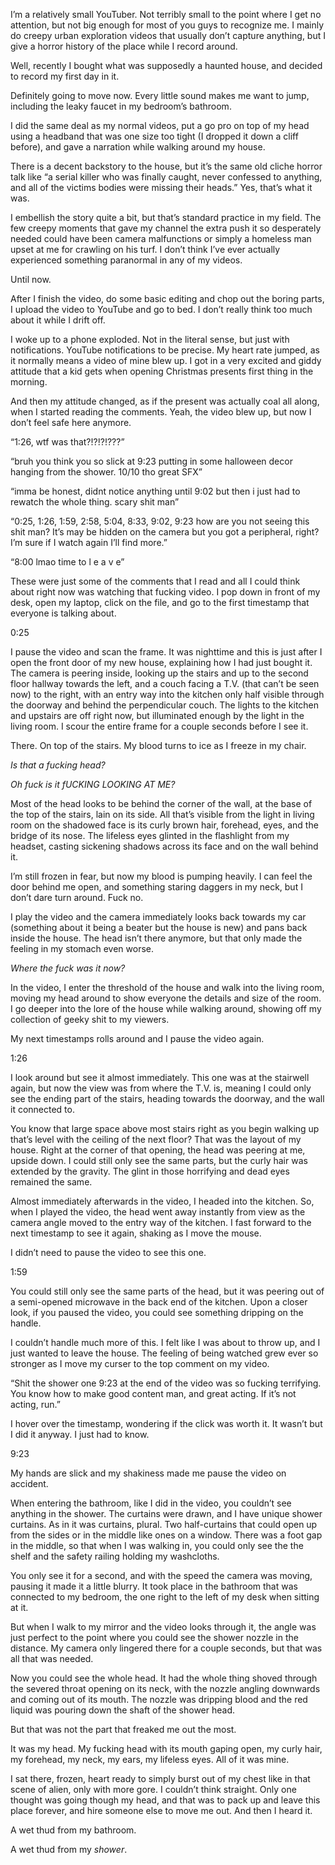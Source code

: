  I’m a relatively small YouTuber. Not terribly small to the point where I get no attention, but not big enough for most of you guys to recognize me. I mainly do creepy urban exploration videos that usually don’t capture anything, but I give a horror history of the place while I record around.

Well, recently I bought what was supposedly a haunted house, and decided to record my first day in it.

Definitely going to move now. Every little sound makes me want to jump, including the leaky faucet in my bedroom’s bathroom.

I did the same deal as my normal videos, put a go pro on top of my head using a headband that was one size too tight (I dropped it down a cliff before), and gave a narration while walking around my house. 

There is a decent backstory to the house, but it’s the same old cliche horror talk like “a serial killer who was finally caught, never confessed to anything, and all of the victims bodies were missing their heads.” Yes, that’s what it was.

I embellish the story quite a bit, but that’s standard practice in my field. The few creepy moments that gave my channel the extra push it so desperately needed could have been camera malfunctions or simply a homeless man upset at me for crawling on his turf. I don’t think I’ve ever actually experienced something paranormal in any of my videos.

Until now.

After I finish the video, do some basic editing and chop out the boring parts, I upload the video to YouTube and go to bed. I don’t really think too much about it while I drift off.

I woke up to a phone exploded. Not in the literal sense, but just with notifications. YouTube notifications to be precise. My heart rate jumped, as it normally means a video of mine blew up. I got in a very excited and giddy attitude that a kid gets when opening Christmas presents first thing in the morning.

And then my attitude changed, as if the present was actually coal all along, when I started reading the comments. Yeah, the video blew up, but now I don’t feel safe here anymore.

“1:26, wtf was that?!?!?!???”

“bruh you think you so slick at 9:23 putting in some halloween decor hanging from the shower. 10/10 tho great SFX”

“imma be honest, didnt notice anything until 9:02 but then i just had to rewatch the whole thing. scary shit man”

“0:25, 1:26, 1:59, 2:58, 5:04, 8:33, 9:02, 9:23 how are you not seeing this shit man? It’s may be hidden on the camera but you got a peripheral, right? I’m sure if I watch again I’ll find more.”

“8:00 lmao time to l e a v e”

These were just some of the comments that I read and all I could think about right now was watching that fucking video. I pop down in front of my desk, open my laptop, click on the file, and go to the first timestamp that everyone is talking about.

0:25

I pause the video and scan the frame. It was nighttime and this is just after I open the front door of my new house, explaining how I had just bought it. The camera is peering inside, looking up the stairs and up to the second floor hallway towards the left, and a couch facing a T.V. (that can’t be seen now) to the right, with an entry way into the kitchen only half visible through the doorway and behind the perpendicular couch. The lights to the kitchen and upstairs are off right now, but illuminated enough by the light in the living room. I scour the entire frame for a couple seconds before I see it.

There. On top of the stairs. My blood turns to ice as I freeze in my chair.

*Is that a fucking head?*

*Oh fuck is it fUCKING LOOKING AT ME?*

Most of the head looks to be behind the corner of the wall, at the base of the top of the stairs, lain on its side. All that’s visible from the light in living room on the shadowed face is its curly brown hair, forehead, eyes, and the bridge of its nose. The lifeless eyes glinted in the flashlight from my headset, casting sickening shadows across its face and on the wall behind it. 

I’m still frozen in fear, but now my blood is pumping heavily. I can feel the door behind me open, and something staring daggers in my neck, but I don’t dare turn around. Fuck no.

I play the video and the camera immediately looks back towards my car (something about it being a beater but the house is new) and pans back inside the house. The head isn’t there anymore, but that only made the feeling in my stomach even worse.

*Where the fuck was it now?*

In the video, I enter the threshold of the house and walk into the living room, moving my head around to show everyone the details and size of the room. I go deeper into the lore of the house while walking around, showing off my collection of geeky shit to my viewers. 

My next timestamps rolls around and I pause the video again.

1:26

I look around but see it almost immediately. This one was at the stairwell again, but now the view was from where the T.V. is, meaning I could only see the ending part of the stairs, heading towards the doorway, and the wall it connected to. 

You know that large space above most stairs right as you begin walking up that’s level with the ceiling of the next floor? That was the layout of my house. Right at the corner of that opening, the head was peering at me, upside down. I could still only see the same parts, but the curly hair was extended by the gravity. The glint in those horrifying and dead eyes remained the same.

Almost immediately afterwards in the video, I headed into the kitchen. So, when I played the video, the head went away instantly from view as the camera angle moved to the entry way of the kitchen. I fast forward to the next timestamp to see it again, shaking as I move the mouse.

I didn’t need to pause the video to see this one.

1:59

You could still only see the same parts of the head, but it was peering out of a semi-opened microwave in the back end of the kitchen. Upon a closer look, if you paused the video, you could see something dripping on the handle.

I couldn’t handle much more of this. I felt like I was about to throw up, and I just wanted to leave the house. The feeling of being watched grew ever so stronger as I move my curser to the top comment on my video.

“Shit the shower one 9:23 at the end of the video was so fucking terrifying. You know how to make good content man, and great acting. If it’s not acting, run.”

I hover over the timestamp, wondering if the click was worth it. It wasn’t but I did it anyway. I just had to know.

9:23

My hands are slick and my shakiness made me pause the video on accident. 

When entering the bathroom, like I did in the video, you couldn’t see anything in the shower. The curtains were drawn, and I have unique shower curtains. As in it was curtains, plural. Two half-curtains that could open up from the sides or in the middle like ones on a window. There was a foot gap in the middle, so that when I was walking in, you could only see the the shelf and the safety railing holding my washcloths. 

You only see it for a second, and with the speed the camera was moving, pausing it made it a little blurry. It took place in the bathroom that was connected to my bedroom, the one right to the left of my desk when sitting at it.

But when I walk to my mirror and the video looks through it, the angle was just perfect to the point where you could see the shower nozzle in the distance. My camera only lingered there for a couple seconds, but that was all that was needed.

Now you could see the whole head. It had the whole thing shoved through the severed throat opening on its neck, with the nozzle angling downwards and coming out of its mouth. The nozzle was dripping blood and the red liquid was pouring down the shaft of the shower head. 

But that was not the part that freaked me out the most. 

It was my head. My fucking head with its mouth gaping open, my curly hair, my forehead, my neck, my ears, my lifeless eyes. All of it was mine.

I sat there, frozen, heart ready to simply burst out of my chest like in that scene of alien, only with more gore. I couldn’t think straight. Only one thought was going though my head, and that was to pack up and leave this place forever, and hire someone else to move me out. And then I heard it. 

A wet thud from my bathroom.

A wet thud from my *shower*.